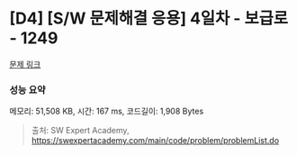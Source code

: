 # [D4] [S/W 문제해결 응용] 4일차 - 보급로 - 1249 

[문제 링크](https://swexpertacademy.com/main/code/problem/problemDetail.do?contestProbId=AV15QRX6APsCFAYD) 

### 성능 요약

메모리: 51,508 KB, 시간: 167 ms, 코드길이: 1,908 Bytes



> 출처: SW Expert Academy, https://swexpertacademy.com/main/code/problem/problemList.do